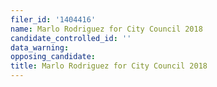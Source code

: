 ```yaml
---
filer_id: '1404416'
name: Marlo Rodriguez for City Council 2018
candidate_controlled_id: ''
data_warning: 
opposing_candidate: 
title: Marlo Rodriguez for City Council 2018
---
```

